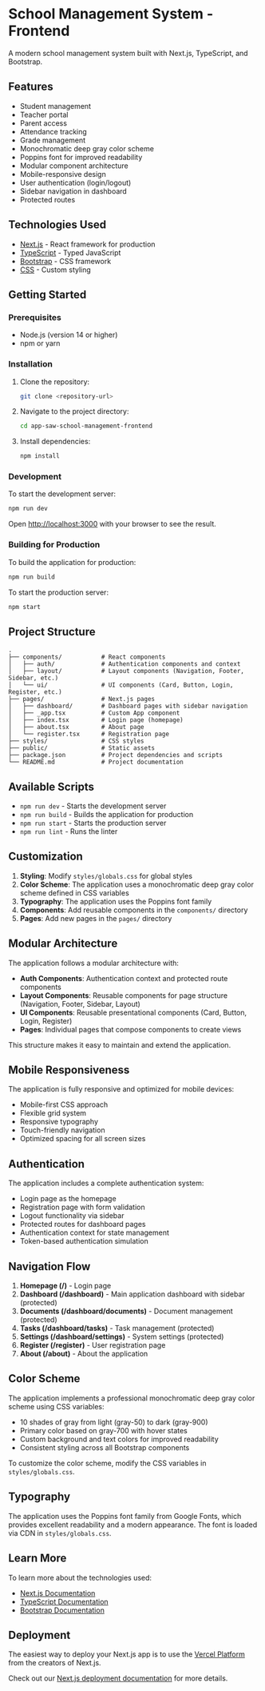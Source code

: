 # School Management System - Frontend

A modern school management system built with Next.js, TypeScript, and Bootstrap.

## Features

- Student management
- Teacher portal
- Parent access
- Attendance tracking
- Grade management
- Monochromatic deep gray color scheme
- Poppins font for improved readability
- Modular component architecture
- Mobile-responsive design
- User authentication (login/logout)
- Sidebar navigation in dashboard
- Protected routes

## Technologies Used

- [Next.js](https://nextjs.org/) - React framework for production
- [TypeScript](https://www.typescriptlang.org/) - Typed JavaScript
- [Bootstrap](https://getbootstrap.com/) - CSS framework
- [CSS](https://developer.mozilla.org/en-US/docs/Web/CSS) - Custom styling

## Getting Started

### Prerequisites

- Node.js (version 14 or higher)
- npm or yarn

### Installation

1. Clone the repository:
   ```bash
   git clone <repository-url>
   ```

2. Navigate to the project directory:
   ```bash
   cd app-saw-school-management-frontend
   ```

3. Install dependencies:
   ```bash
   npm install
   ```

### Development

To start the development server:

```bash
npm run dev
```

Open [http://localhost:3000](http://localhost:3000) with your browser to see the result.

### Building for Production

To build the application for production:

```bash
npm run build
```

To start the production server:

```bash
npm start
```

## Project Structure

```
.
├── components/           # React components
│   ├── auth/             # Authentication components and context
│   ├── layout/           # Layout components (Navigation, Footer, Sidebar, etc.)
│   └── ui/               # UI components (Card, Button, Login, Register, etc.)
├── pages/                # Next.js pages
│   ├── dashboard/        # Dashboard pages with sidebar navigation
│   ├── _app.tsx          # Custom App component
│   ├── index.tsx         # Login page (homepage)
│   ├── about.tsx         # About page
│   └── register.tsx      # Registration page
├── styles/               # CSS styles
├── public/               # Static assets
├── package.json          # Project dependencies and scripts
└── README.md             # Project documentation
```

## Available Scripts

- `npm run dev` - Starts the development server
- `npm run build` - Builds the application for production
- `npm run start` - Starts the production server
- `npm run lint` - Runs the linter

## Customization

1. **Styling**: Modify `styles/globals.css` for global styles
2. **Color Scheme**: The application uses a monochromatic deep gray color scheme defined in CSS variables
3. **Typography**: The application uses the Poppins font family
4. **Components**: Add reusable components in the `components/` directory
5. **Pages**: Add new pages in the `pages/` directory

## Modular Architecture

The application follows a modular architecture with:

- **Auth Components**: Authentication context and protected route components
- **Layout Components**: Reusable components for page structure (Navigation, Footer, Sidebar, Layout)
- **UI Components**: Reusable presentational components (Card, Button, Login, Register)
- **Pages**: Individual pages that compose components to create views

This structure makes it easy to maintain and extend the application.

## Mobile Responsiveness

The application is fully responsive and optimized for mobile devices:

- Mobile-first CSS approach
- Flexible grid system
- Responsive typography
- Touch-friendly navigation
- Optimized spacing for all screen sizes

## Authentication

The application includes a complete authentication system:

- Login page as the homepage
- Registration page with form validation
- Logout functionality via sidebar
- Protected routes for dashboard pages
- Authentication context for state management
- Token-based authentication simulation

## Navigation Flow

1. **Homepage (/)** - Login page
2. **Dashboard (/dashboard)** - Main application dashboard with sidebar (protected)
3. **Documents (/dashboard/documents)** - Document management (protected)
4. **Tasks (/dashboard/tasks)** - Task management (protected)
5. **Settings (/dashboard/settings)** - System settings (protected)
6. **Register (/register)** - User registration page
7. **About (/about)** - About the application

## Color Scheme

The application implements a professional monochromatic deep gray color scheme using CSS variables:

- 10 shades of gray from light (gray-50) to dark (gray-900)
- Primary color based on gray-700 with hover states
- Custom background and text colors for improved readability
- Consistent styling across all Bootstrap components

To customize the color scheme, modify the CSS variables in `styles/globals.css`.

## Typography

The application uses the Poppins font family from Google Fonts, which provides excellent readability and a modern appearance. The font is loaded via CDN in `styles/globals.css`.

## Learn More

To learn more about the technologies used:

- [Next.js Documentation](https://nextjs.org/docs)
- [TypeScript Documentation](https://www.typescriptlang.org/docs/)
- [Bootstrap Documentation](https://getbootstrap.com/docs)

## Deployment

The easiest way to deploy your Next.js app is to use the [Vercel Platform](https://vercel.com/new?utm_medium=default-template&filter=next.js&utm_source=create-next-app&utm_campaign=create-next-app-readme) from the creators of Next.js.

Check out our [Next.js deployment documentation](https://nextjs.org/docs/deployment) for more details.